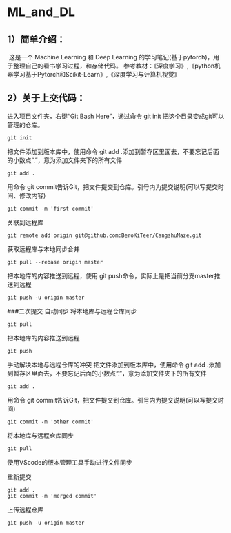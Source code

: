 # ML_and_DL

## 1）简单介绍：

​	这是一个 Machine Learning 和 Deep Learning 的学习笔记(基于pytorch)，用于整理自己的看书学习过程，和存储代码。
参考教材：《深度学习》,《python机器学习基于Pytorch和Scikit-Learn》,《深度学习与计算机视觉》

## 2）关于上交代码：

进入项目文件夹，右键“Git Bash Here”，通过命令 git init 把这个目录变成git可以管理的仓库。
    
    git init
把文件添加到版本库中，使用命令 git add .添加到暂存区里面去，不要忘记后面的小数点“.”，意为添加文件夹下的所有文件
    
    git add .
 用命令 git commit告诉Git，把文件提交到仓库。引号内为提交说明(可以写提交时间、修改内容)
    
    git commit -m 'first commit'  
关联到远程库
    
    git remote add origin git@github.com:BeroKiTeer/CangshuMaze.git
获取远程库与本地同步合并
    
    git pull --rebase origin master
把本地库的内容推送到远程，使用 git push命令，实际上是把当前分支master推送到远程
    
    git push -u origin master
###二次提交
自动同步
将本地库与远程仓库同步
    
    git pull
把本地库的内容推送到远程
    
    git push
手动解决本地与远程仓库的冲突
把文件添加到版本库中，使用命令 git add .添加到暂存区里面去，不要忘记后面的小数点“.”，意为添加文件夹下的所有文件
    
    git add .
用命令 git commit告诉Git，把文件提交到仓库。引号内为提交说明(可以写提交时间)
    
    git commit -m 'other commit'  
将本地库与远程仓库同步
    
    git pull
使用VScode的版本管理工具手动进行文件同步
    
重新提交
    
    git add .
    git commit -m 'merged commit'  
上传远程仓库

    git push -u origin master
